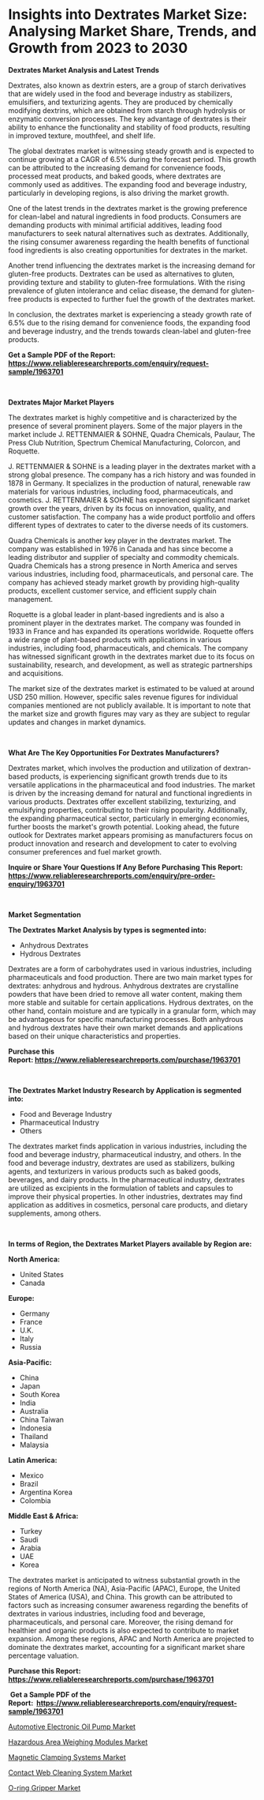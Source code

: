 <p><h1>Insights into Dextrates Market Size: Analysing Market Share, Trends, and Growth from 2023 to 2030</h1></p><p><strong>Dextrates Market Analysis and Latest Trends</strong></p>
<p><p>Dextrates, also known as dextrin esters, are a group of starch derivatives that are widely used in the food and beverage industry as stabilizers, emulsifiers, and texturizing agents. They are produced by chemically modifying dextrins, which are obtained from starch through hydrolysis or enzymatic conversion processes. The key advantage of dextrates is their ability to enhance the functionality and stability of food products, resulting in improved texture, mouthfeel, and shelf life.</p><p>The global dextrates market is witnessing steady growth and is expected to continue growing at a CAGR of 6.5% during the forecast period. This growth can be attributed to the increasing demand for convenience foods, processed meat products, and baked goods, where dextrates are commonly used as additives. The expanding food and beverage industry, particularly in developing regions, is also driving the market growth.</p><p>One of the latest trends in the dextrates market is the growing preference for clean-label and natural ingredients in food products. Consumers are demanding products with minimal artificial additives, leading food manufacturers to seek natural alternatives such as dextrates. Additionally, the rising consumer awareness regarding the health benefits of functional food ingredients is also creating opportunities for dextrates in the market.</p><p>Another trend influencing the dextrates market is the increasing demand for gluten-free products. Dextrates can be used as alternatives to gluten, providing texture and stability to gluten-free formulations. With the rising prevalence of gluten intolerance and celiac disease, the demand for gluten-free products is expected to further fuel the growth of the dextrates market.</p><p>In conclusion, the dextrates market is experiencing a steady growth rate of 6.5% due to the rising demand for convenience foods, the expanding food and beverage industry, and the trends towards clean-label and gluten-free products.</p></p>
<p><strong>Get a Sample PDF of the Report:&nbsp; <a href="https://www.reliableresearchreports.com/enquiry/request-sample/1963701">https://www.reliableresearchreports.com/enquiry/request-sample/1963701</a></strong></p>
<p>&nbsp;</p>
<p><strong>Dextrates Major Market Players</strong></p>
<p><p>The dextrates market is highly competitive and is characterized by the presence of several prominent players. Some of the major players in the market include J. RETTENMAIER & SOHNE, Quadra Chemicals, Paulaur, The Press Club Nutrition, Spectrum Chemical Manufacturing, Colorcon, and Roquette. </p><p>J. RETTENMAIER & SOHNE is a leading player in the dextrates market with a strong global presence. The company has a rich history and was founded in 1878 in Germany. It specializes in the production of natural, renewable raw materials for various industries, including food, pharmaceuticals, and cosmetics. J. RETTENMAIER & SOHNE has experienced significant market growth over the years, driven by its focus on innovation, quality, and customer satisfaction. The company has a wide product portfolio and offers different types of dextrates to cater to the diverse needs of its customers. </p><p>Quadra Chemicals is another key player in the dextrates market. The company was established in 1976 in Canada and has since become a leading distributor and supplier of specialty and commodity chemicals. Quadra Chemicals has a strong presence in North America and serves various industries, including food, pharmaceuticals, and personal care. The company has achieved steady market growth by providing high-quality products, excellent customer service, and efficient supply chain management.</p><p>Roquette is a global leader in plant-based ingredients and is also a prominent player in the dextrates market. The company was founded in 1933 in France and has expanded its operations worldwide. Roquette offers a wide range of plant-based products with applications in various industries, including food, pharmaceuticals, and chemicals. The company has witnessed significant growth in the dextrates market due to its focus on sustainability, research, and development, as well as strategic partnerships and acquisitions.</p><p>The market size of the dextrates market is estimated to be valued at around USD 250 million. However, specific sales revenue figures for individual companies mentioned are not publicly available. It is important to note that the market size and growth figures may vary as they are subject to regular updates and changes in market dynamics.</p></p>
<p>&nbsp;</p>
<p><strong>What Are The Key Opportunities For Dextrates Manufacturers?</strong></p>
<p><p>Dextrates market, which involves the production and utilization of dextran-based products, is experiencing significant growth trends due to its versatile applications in the pharmaceutical and food industries. The market is driven by the increasing demand for natural and functional ingredients in various products. Dextrates offer excellent stabilizing, texturizing, and emulsifying properties, contributing to their rising popularity. Additionally, the expanding pharmaceutical sector, particularly in emerging economies, further boosts the market's growth potential. Looking ahead, the future outlook for Dextrates market appears promising as manufacturers focus on product innovation and research and development to cater to evolving consumer preferences and fuel market growth.</p></p>
<p><strong>Inquire or Share Your Questions If Any Before Purchasing This Report: <a href="https://www.reliableresearchreports.com/enquiry/pre-order-enquiry/1963701">https://www.reliableresearchreports.com/enquiry/pre-order-enquiry/1963701</a></strong></p>
<p>&nbsp;</p>
<p><strong>Market Segmentation</strong></p>
<p><strong>The Dextrates Market Analysis by types is segmented into:</strong></p>
<p><ul><li>Anhydrous Dextrates</li><li>Hydrous Dextrates</li></ul></p>
<p><p>Dextrates are a form of carbohydrates used in various industries, including pharmaceuticals and food production. There are two main market types for dextrates: anhydrous and hydrous. Anhydrous dextrates are crystalline powders that have been dried to remove all water content, making them more stable and suitable for certain applications. Hydrous dextrates, on the other hand, contain moisture and are typically in a granular form, which may be advantageous for specific manufacturing processes. Both anhydrous and hydrous dextrates have their own market demands and applications based on their unique characteristics and properties.</p></p>
<p><strong>Purchase this Report:&nbsp;<a href="https://www.reliableresearchreports.com/purchase/1963701">https://www.reliableresearchreports.com/purchase/1963701</a></strong></p>
<p>&nbsp;</p>
<p><strong>The Dextrates Market Industry Research by Application is segmented into:</strong></p>
<p><ul><li>Food and Beverage Industry</li><li>Pharmaceutical Industry</li><li>Others</li></ul></p>
<p><p>The dextrates market finds application in various industries, including the food and beverage industry, pharmaceutical industry, and others. In the food and beverage industry, dextrates are used as stabilizers, bulking agents, and texturizers in various products such as baked goods, beverages, and dairy products. In the pharmaceutical industry, dextrates are utilized as excipients in the formulation of tablets and capsules to improve their physical properties. In other industries, dextrates may find application as additives in cosmetics, personal care products, and dietary supplements, among others.</p></p>
<p>&nbsp;</p>
<p><strong>In terms of Region, the Dextrates Market Players available by Region are:</strong></p>
<p>
    <p> <strong> North America: </strong>
        <ul>
            <li>United States</li>
            <li>Canada</li>
        </ul>
        </p> 
    <p> <strong> Europe: </strong>
        <ul>
            <li>Germany</li>
            <li>France</li>
            <li>U.K.</li>
            <li>Italy</li>
            <li>Russia</li>
        </ul>
        </p> 
    <p> <strong> Asia-Pacific: </strong>
        <ul>
            <li>China</li>
            <li>Japan</li>
            <li>South Korea</li>
            <li>India</li>
            <li>Australia</li>
            <li>China Taiwan</li>
            <li>Indonesia</li>
            <li>Thailand</li>
            <li>Malaysia</li>
        </ul>
        </p> 
    <p> <strong> Latin America: </strong>
        <ul>
            <li>Mexico</li>
            <li>Brazil</li>
            <li>Argentina Korea</li>
            <li>Colombia</li>
        </ul>
        </p> 
    <p> <strong> Middle East & Africa: </strong>
        <ul>
            <li>Turkey</li>
            <li>Saudi</li>
            <li>Arabia</li>
            <li>UAE</li>
            <li>Korea</li>
        </ul>
    </p>
    </p>
<p><p>The dextrates market is anticipated to witness substantial growth in the regions of North America (NA), Asia-Pacific (APAC), Europe, the United States of America (USA), and China. This growth can be attributed to factors such as increasing consumer awareness regarding the benefits of dextrates in various industries, including food and beverage, pharmaceuticals, and personal care. Moreover, the rising demand for healthier and organic products is also expected to contribute to market expansion. Among these regions, APAC and North America are projected to dominate the dextrates market, accounting for a significant market share percentage valuation.</p></p>
<p><strong>Purchase this Report: <a href="https://www.reliableresearchreports.com/purchase/1963701">https://www.reliableresearchreports.com/purchase/1963701</a></strong></p>
<p>&nbsp;<strong>Get a Sample PDF of the Report:&nbsp;&nbsp;<a href="https://www.reliableresearchreports.com/enquiry/request-sample/1963701">https://www.reliableresearchreports.com/enquiry/request-sample/1963701</a></strong></p>
<p><strong></strong></p>
<p><p><a href="https://medium.com/@christopherbennett19/automotive-electronic-oil-pump-market-size-cagr-trends-2024-2030-d9e931562d5e">Automotive Electronic Oil Pump Market</a></p><p><a href="https://medium.com/@nilltanay7548659/decoding-hazardous-area-weighing-modules-market-metrics-market-share-trends-and-growth-patterns-3dacb6df02b2">Hazardous Area Weighing Modules Market</a></p><p><a href="https://medium.com/@brandonramos59/magnetic-clamping-systems-market-size-cagr-trends-2024-2030-7709a4b68c67">Magnetic Clamping Systems Market</a></p><p><a href="https://medium.com/@stephenstevens11/contact-web-cleaning-system-market-competitive-analysis-market-trends-and-forecast-to-2030-1994a9ffb0d8">Contact Web Cleaning System Market</a></p><p><a href="https://medium.com/@juansmith1961/o-ring-gripper-market-insight-market-trends-growth-forecasted-from-2023-to-2030-0fc1751e5818">O-ring Gripper Market</a></p></p>